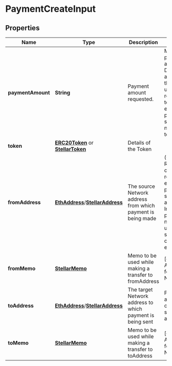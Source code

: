 # PaymentCreateInput

## Properties
Name | Type | Description | Notes
------------ | ------------- | ------------- | -------------
**paymentAmount** | **String** | Payment amount requested. | Minimum payment amount is 10.  Decimal places are restricted by the token being used. Please refer to the token list and ensure paymentAmount specified does not exceed the token capability. 
**token** | [**ERC20Token**](ERC20Token.md) or [**StellarToken**](StellarToken.md) | Details of the Token  | 
**fromAddress** | [**EthAddress**](EthAddress.md)/[**StellarAddress**](StellarAddress.md) | The source Network address from which payment is being made  |   (Optional) Refunds (for cancelled request or excess payment) will be sent to this address. Incoming payments are not processed until this field is set using the create or update endpoints.
**fromMemo** | [**StellarMemo**](StellarMemo.md) | Memo to be used while making a transfer to fromAddress |  [optional] Applicable only for Stellar Network
**toAddress** | [**EthAddress**](EthAddress.md)/[**StellarAddress**](StellarAddress.md) | The target Network address to which payment is being sent  | Payment amount (minus charges) will be sent to this address. 
**toMemo** | [**StellarMemo**](StellarMemo.md) | Memo to be used while making a transfer to toAddress |  [optional] Applicable only for Stellar Network
